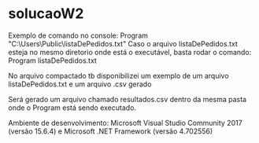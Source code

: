 # solucaoW2

Exemplo de comando no console: Program "C:\Users\Public\listaDePedidos.txt"
Caso o arquivo listaDePedidos.txt esteja no mesmo diretorio onde está o executável, basta rodar o comando: Program listaDePedidos.txt

No arquivo compactado tb disponibilizei um exemplo de um arquivo listaDePedidos.txt e um arquivo .csv gerado

Será gerado um arquivo chamado resultados.csv dentro da mesma pasta onde o Program está sendo executado.

Ambiente de desenvolvimento: Microsoft Visual Studio Community 2017 (versão 15.6.4) e Microsoft .NET Framework (versão 4.702556)

